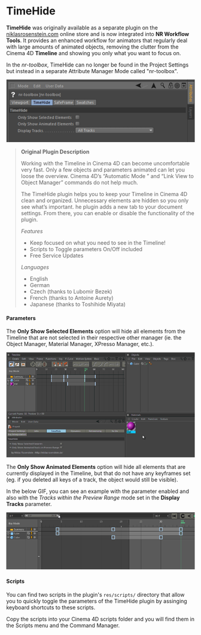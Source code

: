 # TimeHide

**TimeHide** was originally available as a separate plugin on the
[niklasrosenstein.com] online store and is now integrated into **NR Workflow
Tools**. It provides an enhanced workflow for animators that regularly deal
with large amounts of animated objects, removing the clutter from the Cinema
4D **Timeline** and showing you only what you want to focus on.

[niklasrosenstein.com]: https://niklasrosenstein.com

In the *nr-toolbox*, TimeHide can no longer be found in the Project Settings
but instead in a separate Attribute Manager Mode called "nr-toolbox".

![](timehide-params.png)

> __Original Plugin Description__
>
> Working with the Timeline in Cinema 4D can become uncomfortable very fast.
> Only a few objects and parameters animated can let you loose the overview.
> Cinema 4D’s “Automatic Mode ” and “Link View to Object Manager” commands do
> not help much.
>
> The TimeHide plugin helps you to keep your Timeline in Cinema 4D clean and
> organized. Unnecessary elements are hidden so you only see what’s important.
> he plugin adds a new tab to your document settings. From there, you can
> enable or disable the functionality of the plugin.
>
> *Features*
>
> - Keep focused on what you need to see in the Timeline!
> - Scripts to Toggle parameters On/Off included
> - Free Service Updates
>
> *Languages*
>
> - English
> - German
> - Czech (thanks to Lubomir Bezek)
> - French (thanks to Antoine Aurety)
> - Japanese (thanks to Toshihide Miyata)

#### Parameters

The **Only Show Selected Elements** option will hide all elements from the
Timeline that are not selected in their respective other manager (ie. the
Object Manager, Material Manager, XPresso Manager, etc.).

![](timehide-only-show-selected-elemenets.gif)

The **Only Show Animated Elements** option will hide all elements that are
currently displayed in the Timeline, but that do not have any keyframes set
(eg. if you deleted all keys of a track, the object would still be visible).

In the below GIF, you can see an example with the parameter enabled and also
with the *Tracks within the Preview Range* mode set in the **Display Tracks**
parameter.

![](timehide-only-show-animated-in-preview-range.gif)

#### Scripts

You can find two scripts in the plugin's `res/scripts/` directory that allow
you to quickly toggle the parameters of the TimeHide plugin by assinging
keyboard shortcuts to these scripts.

Copy the scripts into your Cinema 4D scripts folder and you will find them
in the Scripts menu and the Command Manager.
